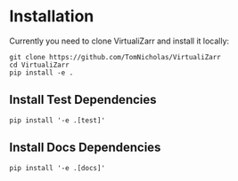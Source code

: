 # Installation

Currently you need to clone VirtualiZarr and install it locally:

```shell
git clone https://github.com/TomNicholas/VirtualiZarr
cd VirtualiZarr
pip install -e .
```


## Install Test Dependencies

```shell
pip install '-e .[test]'
```


## Install Docs Dependencies

```shell
pip install '-e .[docs]'
```
